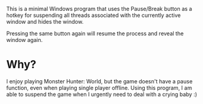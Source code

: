 This is a minimal Windows program that uses the Pause/Break button as a hotkey
for suspending all threads associated with the currently active window and hides
the window.

Pressing the same button again will resume the process and reveal the window
again.

Why?
====

I enjoy playing Monster Hunter: World, but the game doesn't have a pause function,
even when playing single player offline. Using this program, I am able to suspend
the game when I urgently need to deal with a crying baby :)
